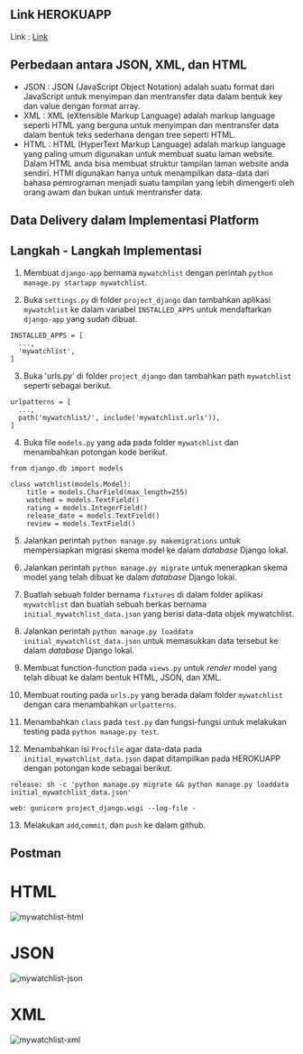 ## Link HEROKUAPP

Link : [Link](https://tugas3-django.herokuapp.com/mywatchlist/)

## Perbedaan antara JSON, XML, dan HTML
* JSON : JSON (JavaScript Object Notation) adalah suatu format dari JavaScript untuk menyimpan dan mentransfer data dalam bentuk key dan value dengan format array.
* XML  : XML (eXtensible Markup Language) adalah markup language seperti HTML yang berguna untuk menyimpan dan mentransfer data dalam bentuk teks sederhana dengan tree   seperti HTML.
* HTML : HTML (HyperText Markup Language) adalah markup language yang paling umum digunakan untuk membuat suatu laman website. Dalam HTML anda bisa membuat struktur tampilan laman website anda sendiri. HTMl digunakan hanya untuk menampilkan data-data dari bahasa pemrograman menjadi suatu tampilan yang lebih dimengerti oleh orang awam dan bukan untuk mentransfer data.

## Data Delivery dalam Implementasi Platform

## Langkah - Langkah Implementasi
1. Membuat `django-app` bernama `mywatchlist` dengan perintah `python manage.py startapp mywatchlist`.

2. Buka `settings.py` di folder `project_django` dan tambahkan aplikasi `mywatchlist` ke dalam variabel `INSTALLED_APPS` untuk mendaftarkan `django-app` yang sudah dibuat.
  ```
  INSTALLED_APPS = [
    ...,
    'mywatchlist',
  ]
  ```

3. Buka 'urls.py' di folder `project_django` dan tambahkan path `mywatchlist` seperti sebagai berikut.
  ```
  urlpatterns = [
    ...,
    path('mywatchlist/', include('mywatchlist.urls')),
  ]
  ```

4. Buka file `models.py` yang ada pada folder `mywatchlist` dan menambahkan potongan kode berikut.
  ```
  from django.db import models

  class watchlist(models.Model):
      title = models.CharField(max_length=255)
      watched = models.TextField()
      rating = models.IntegerField()
      release_date = models.TextField()
      review = models.TextField()
  ```

5. Jalankan perintah `python manage.py makemigrations` untuk mempersiapkan migrasi skema model ke dalam _database_ Django lokal.

6. Jalankan perintah `python manage.py migrate` untuk menerapkan skema model yang telah dibuat ke dalam _database_ Django lokal.

7. Buatlah sebuah folder bernama `fixtures` di dalam folder aplikasi `mywatchlist` dan buatlah sebuah berkas bernama `initial_mywatchlist_data.json` yang berisi data-data objek mywatchlist.

8. Jalankan perintah `python manage.py loaddata initial_mywatchlist_data.json` untuk memasukkan data tersebut ke dalam _database_ Django lokal.

9. Membuat function-function pada `views.py` untuk _render_ model yang telah dibuat ke dalam bentuk HTML, JSON, dan XML.

10. Membuat routing pada `urls.py` yang berada dalam folder `mywatchlist` dengan cara menambahkan `urlpatterns`.

11. Menambahkan `class` pada `test.py` dan fungsi-fungsi untuk melakukan testing pada `python manage.py test`.

12. Menambahkan isi `Procfile` agar data-data pada `initial_mywatchlist_data.json` dapat ditampilkan pada HEROKUAPP dengan potongan kode sebagai berikut.
  ```
  release: sh -c 'python manage.py migrate && python manage.py loaddata initial_mywatchlist_data.json'

  web: gunicorn project_django.wsgi --log-file -
  ```

13. Melakukan `add`,`commit`, dan `push` ke dalam github.

## Postman
# HTML
![mywatchlist-html](https://user-images.githubusercontent.com/112569195/191591557-9c07f489-9013-4e14-9688-bc39b70b3a14.jpg)

# JSON
![mywatchlist-json](https://user-images.githubusercontent.com/112569195/191591672-e13a98c4-6f08-441c-8484-e33b0fa9179e.jpg)

# XML
![mywatchlist-xml](https://user-images.githubusercontent.com/112569195/191591702-574dee67-ef10-4e17-a5c9-928cff92a478.jpg)
